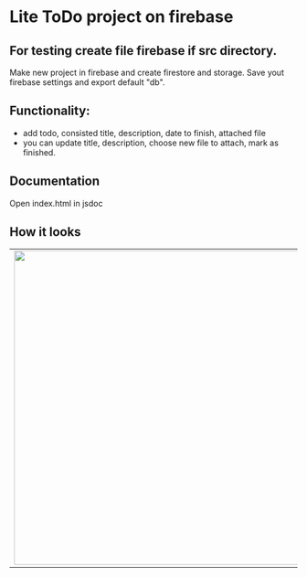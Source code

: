 # Lite ToDo project on firebase

## For testing create file firebase if src directory.
Make new project in firebase and create firestore and storage.
Save yout firebase settings and export default "db".

## Functionality:

- add todo, consisted title, description, date to finish, attached file
- you can update title, description, choose new file to attach, mark as finished.

## Documentation

Open index.html in jsdoc

## How it looks

<table>
  <tr>
    <td>
      <a href='../readme/first.png'><img src="../readme/first.png" style="width: 550px"/></a>
    </td>
    <td>
      <a href='../readme/second.png'><img src="../readme/second.png" style="width: 550px"/></a>
    </td>
  </tr>
</table>